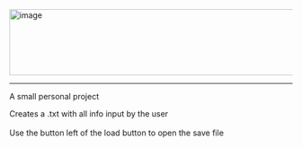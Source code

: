 <img width="984" height="118" alt="image" src="https://github.com/user-attachments/assets/bdb8e0e8-fbf2-4726-96f6-ff867f1c071a" />

                                                                                                                                                  

------------------------------------------------------------

A small personal project

Creates a .txt with all info input by the user
<br><br>
Use the button left of the load button to open the save file
